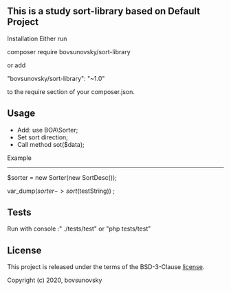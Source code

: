 This is a study sort-library based on Default Project
------------
Installation
Either run

composer require bovsunovsky/sort-library

or add

"bovsunovsky/sort-library": "~1.0"

to the require section of your composer.json.

Usage
-----

 - Add: use BOA\Sorter;
 - Set sort direction;
 - Call method sot($data);
 
 Example
 _______
 
 $sorter = new Sorter(new SortDesc());
 
 var_dump($sorter->sort($testString)) ;



Tests
-----

Run with console :" ./tests/test" or "php tests/test"

License
-------


This project is released under the terms of the BSD-3-Clause [license](LICENSE).

Copyright (c) 2020, bovsunovsky
